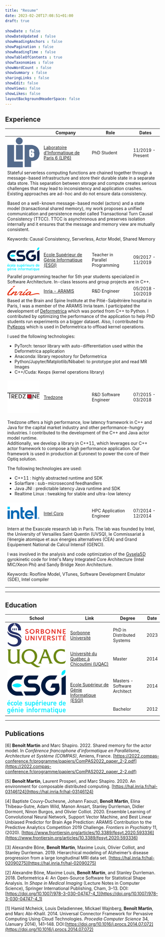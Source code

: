 ```yaml
---
title: "Resume"
date: 2023-02-20T17:08:51+01:00
draft: true

showDate : false
showDateUpdated : false
showHeadingAnchors : false
showPagination : false
showReadingTime : false
showTableOfContents : true
showTaxonomies : false 
showWordCount : false
showSummary : false
sharingLinks : false
showEdit: false
showViews: false
showLikes: false
layoutBackgroundHeaderSpace: false
---
```


## Experience


<table>
    <thead>
        <tr>
            <th></th>
            <th>Company</th>
            <th>Role</th>
            <th>Dates</th>
        </tr>
    </thead>
    <tbody>
        <tr>
            <td><img class="customEntitityLogo" src="lip6.png"/></td>
            <td><a href="https://lip6.fr" target="_blank">Laboratoire d'Informatique de Paris 6 (LIP6)</a></td>
            <td>PhD Student</td>
            <td>11/2019 - Present</td>
        </tr>
        <tr>
	        <td colspan=4>
Stateful serverless computing functions are chained together through a message-based infrastructure and store their durable state in a separate data store. 
This separation between storage and compute creates serious challenges that may lead to inconsistency and application crashes.
Existing approaches are ad-hoc and do not ensure data consistency.

Based on a well-known message-based model (actors) and a state model (transactional shared memory), my work proposes a unified communication and persistence model called Transactional Turn Causal Consistency (TTCC). 
TTCC is asynchronous and preserves isolation internally and it ensures that the message and memory view are mutually consistent.

Keywords: Causal Consistency, Serverless, Actor Model, Shared Memory
			</td>
	    </tr>
		<tr>
            <td><img class="customEntitityLogo" src="esgi.png"/></td>
            <td><a href="https://www.esgi.fr" target="_blank">Ecole Supérieur de Génie Informatique (ESGI)</a></td>
            <td>Teacher in Parallel Programming</td>
            <td>09/2017 - 11/2019</td>
        </tr>
        <tr>
	        <td colspan=4>
Parallel programming teacher for 5th year students specialized in Software Architecture.
In-class lessons and group projects are in C++.
			</td>
		</tr>
        <tr>
            <td><img class="customEntitityLogo" src="inria.svg"/></td>
            <td><a href="https://www.aramislab.fr" target="_blank">Inria - ARAMIS</a></td>
            <td>R&D Engineer</td>
            <td>05/2018 - 10/2019</td>
        </tr>
    <tr>
	    <td colspan=4>
Based at the Brain and Spine Institute at the Pitié-Salpêtrière hospital in Paris, I was a member of the ARAMIS Inria team.
I participated the development of <a href="https://gitlab.com/icm-institute/aramislab/deformetrica" target="_blank">Deformetrica</a> which was ported from C++ to Python.
I contributed by optimizing the performance of the application to help PhD students run experiments on a bigger dataset.
Also, I contributed to <a href="https://github.com/getkeops/keops" target="_blank">PyKeops</a> which is used in Deformetrica to offload kernel operations.

I used the following technologies:  
- PyTorch: tensor library with auto-differentiation used within the Deformetrica application  
- Anaconda: library repository for Deformetrica  
- Python/Jupyter/Matplotlib/Nibabel: to prototype plot and read MR Images  
- C++/Cuda: Keops (kernel operations library)  
		</td>
    </tr>
		<tr>
            <td><img class="customEntitityLogo" src="tredzone.jpg"/></td>
            <td><a href="https://www.tredzone.fr" target="_blank">Tredzone</a></td>
            <td>R&D Software Engineer</td>
            <td>07/2015 - 03/2018</td>
        </tr>
        <tr>
		    <td colspan=4>
Tredzone offers a high performance, low latency framework in C++ and Java for the capital market industry and other performance-hungry industries.  I contributed to the development of the C++ and Java actor model runtime.  
Additionally, we develop a library in C++11, which leverages our C++ actor framework to compose a high performance application.
Our framework is used in production at Euronext to power the core of their Optiq solution.

The following technologies are used:  
- C++11 : highly abstracted runtime and SDK  
- Solarflare : sub-microsecond feedhandlers  
- Java JNI : predictable latency Java runtime and SDK  
- Realtime Linux : tweaking for stable and ultra-low latency  
		    </td>
		</tr>
        <tr>
            <td><img class="customEntitityLogo" src="intel.png"/></td>
            <td><a href="https://www.intel.com" target="_blank">Intel Corp</a></td>
            <td>HPC Application Engineer</td>
            <td>07/2014 - 12/2014</td>
        </tr>
        <tr>
		    <td colspan=4>
Intern at the Exascale research lab in Paris. The lab was founded by Intel, the University of Versailles Saint Quentin (UVSQ), le Commissariat à l’énergie atomique et aux énergies alternatives (CEA) and Grand Equipement National de Calcul Intensif (GENCI).  

I was involved in the analysis and code optimization of the <a href="https://gyseladoc.gforge.inria.fr" target="_blank">Gysela5D</a> gyrokinetic code for Intel's Many Integrated Core Architecture (Intel MIC/Xeon Phi) and Sandy Bridge Xeon Architecture.  
  
Keywords: Roofline Model, VTunes, Software Development Emulator (SDE), Intel compiler
		    </td>
	    </tr>
    </tbody>
</table>

---

## Education

<table>
    <thead>
        <tr>
            <th>School</th>
            <th>Link</th>
            <th>Degree</th>
            <th>Date</th>
        </tr>
    </thead>
    <tbody>
        <tr>
            <td><img class="customEntitityLogo" src="su.svg"/></td>
            <td><a href="https://online.hbs.edu/" target="_blank">Sorbonne Université</a></td>
            <td>PhD in Distributed Systems</td>
            <td>2023</td>
        </tr>
        <tr>
            <td><img class="customEntitityLogo" src="uqac.png"/></td>
            <td><a href="https://uqac.ca" target="_blank">Université du Québec à Chicoutimi (UQAC)</a></td>
            <td>Master</td>
            <td>2014</td>
        </tr>
        <tr>
            <td rowspan=2><img class="customEntitityLogo" src="esgi.png"/></td>
            <td rowspan=2><a href="https://esgi.fr" target="_blank">Ecole Supérieur de Génie Informatique (ESGI)</a></td>
            <td>Masters - Software Architect</td>
            <td>2014</td>
        </tr>
        <tr>
            <td>Bachelor</td>
            <td>2012</td>
        </tr>
    </tbody>
</table>


---

## Publications

[6] **Benoît Martin** and Marc Shapiro. 2022. Shared memory for the actor model. In _Conférence francophone d’informatique en Parallélisme, Architecture et Système (COMPAS)_, Amiens, France. [https://2022.compas-conference.fr/programme/papiers/ComPAS2022_paper_2-2.pdf](https://2022.compas-conference.fr/programme/papiers/ComPAS2022_paper_2-2.pdf)

[5] **Benoît Martin**, Laurent Prosperi, and Marc Shapiro. 2020. An environment for composable distributed computing. [https://hal.inria.fr/hal-03146124](https://hal.inria.fr/hal-03146124)

[4] Baptiste Couvy-Duchesne, Johann Faouzi, **Benoît Martin**, Elina Thibeau–Sutre, Adam Wild, Manon Ansart, Stanley Durrleman, Didier Dormont, Ninon Burgos, and Olivier Colliot. 2020. Ensemble Learning of Convolutional Neural Network, Support Vector Machine, and Best Linear Unbiased Predictor for Brain Age Prediction: ARAMIS Contribution to the Predictive Analytics Competition 2019 Challenge. _Frontiers in Psychiatry_ 11, (2020). [https://www.frontiersin.org/articles/10.3389/fpsyt.2020.593336](https://www.frontiersin.org/articles/10.3389/fpsyt.2020.593336)

[3] Alexandre Bône, **Benoît Martin**, Maxime Louis, Olivier Colliot, and Stanley Durrleman. 2019. Hierarchical modeling of Alzheimer’s disease progression from a large longitudinal MRI data set.  [https://hal.inria.fr/hal-02090275](https://hal.inria.fr/hal-02090275)

[2] Alexandre Bône, Maxime Louis, **Benoît Martin**, and Stanley Durrleman. 2018. Deformetrica 4: An Open-Source Software for Statistical Shape Analysis. In _Shape in Medical Imaging_ (Lecture Notes in Computer Science), Springer International Publishing, Cham, 3–13. DOI:[https://doi.org/10.1007/978-3-030-04747-4_1](https://doi.org/10.1007/978-3-030-04747-4_1)

[1] Hamid Mcheick, Louis Deladiennee, Mickael Wajnberg, **Benoît Martin**, and Marc Abi-Khalil. 2014. Universal Connector Framework for Pervasive Computing Using Cloud Technologies. _Procedia Computer Science_ 34, (January 2014), 141–148. DOI:[https://doi.org/10.1016/j.procs.2014.07.072](https://doi.org/10.1016/j.procs.2014.07.072)


